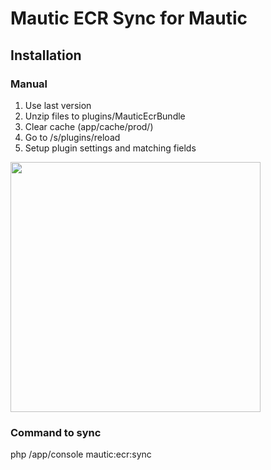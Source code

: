 # Mautic ECR Sync for Mautic 

## Installation

### Manual

1. Use last version
2. Unzip files to plugins/MauticEcrBundle
3. Clear cache (app/cache/prod/)
4. Go to /s/plugins/reload
5. Setup plugin settings and matching fields

<img src="https://user-images.githubusercontent.com/462477/69865837-aa563600-12a2-11ea-9a39-6d9eb9417c72.png" width="400" alt="">

### Command to sync

php /app/console mautic:ecr:sync
